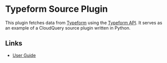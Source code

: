 # Typeform Source Plugin

This plugin fetches data from [Typeform](https://www.typeform.com/) using the [Typeform API](https://developer.typeform.com/get-started/). It serves as an example of a CloudQuery source plugin written in Python. 

## Links

- [User Guide](https://docs.cloudquery.io/docs/plugins/sources/typeform/overview)